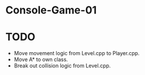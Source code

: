 # Console-Game-01

# TODO
* Move movement logic from Level.cpp to Player.cpp.
* Move A* to own class.
* Break out collision logic from Level.cpp.
